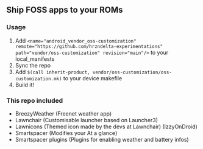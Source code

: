 ## Ship FOSS apps to your ROMs
### Usage
1. Add `<name="android_vendor_oss-customization" remote="https://github.com/hrzndelta-experimentations" path="vendor/oss-customization" revision="main"/>` to your local_manifests
2. Sync the repo
3. Add `$(call inherit-product, vendor/oss-customization/oss-customization.mk)` to your device makefile
4. Build it!

### This repo included
- BreezyWeather (Freenet weather app)
- Lawnchair (Customisable launcher based on Launcher3)
- Lawnicons (Themed icon made by the devs at Lawnchair) (IzzyOnDroid)
- Smartspacer (Modifies your At a glance)
- Smartspacer plugins (Plugins for enabling weather and battery infos)
